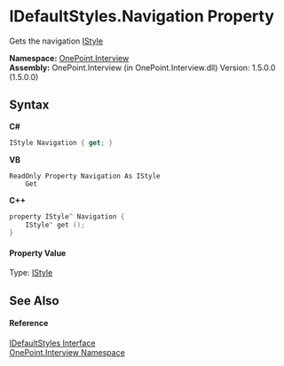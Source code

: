 # IDefaultStyles.Navigation Property 
 

Gets the navigation <a href="T_OnePoint_Interview_IStyle">IStyle</a>

**Namespace:**&nbsp;<a href="N_OnePoint_Interview">OnePoint.Interview</a><br />**Assembly:**&nbsp;OnePoint.Interview (in OnePoint.Interview.dll) Version: 1.5.0.0 (1.5.0.0)

## Syntax

**C#**<br />
``` C#
IStyle Navigation { get; }
```

**VB**<br />
``` VB
ReadOnly Property Navigation As IStyle
	Get
```

**C++**<br />
``` C++
property IStyle^ Navigation {
	IStyle^ get ();
}
```


#### Property Value
Type: <a href="T_OnePoint_Interview_IStyle">IStyle</a>

## See Also


#### Reference
<a href="T_OnePoint_Interview_IDefaultStyles">IDefaultStyles Interface</a><br /><a href="N_OnePoint_Interview">OnePoint.Interview Namespace</a><br />